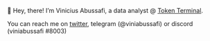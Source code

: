 👋 Hey, there!
I’m Vinicius Abussafi, a data analyst @ [Token Terminal]([https://balancer.fi/](https://tokenterminal.com/)).

You can reach me on [twitter](https://twitter.com/viniabussafi), telegram (@viniabussafi) or discord (viniabussafi #8003)
